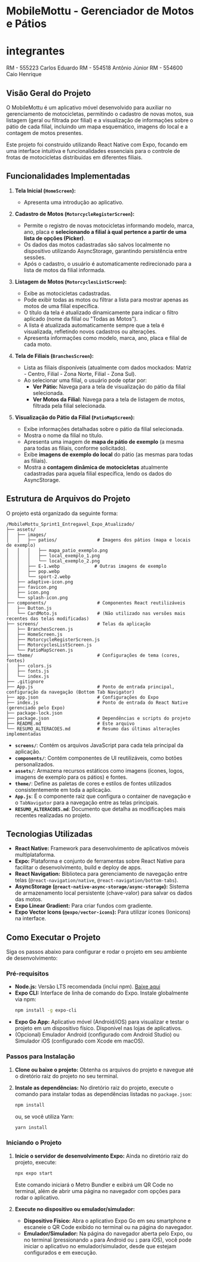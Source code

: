 # MobileMottu - Gerenciador de Motos e Pátios

# integrantes 

RM - 555223 Carlos Eduardo 
RM - 554518 Antônio Júnior 
RM - 554600 Caio Henrique

## Visão Geral do Projeto




O MobileMottu é um aplicativo móvel desenvolvido para auxiliar no gerenciamento de motocicletas, permitindo o cadastro de novas motos, sua listagem (geral ou filtrada por filial) e a visualização de informações sobre o pátio de cada filial, incluindo um mapa esquemático, imagens do local e a contagem de motos presentes.

Este projeto foi construído utilizando React Native com Expo, focando em uma interface intuitiva e funcionalidades essenciais para o controle de frotas de motocicletas distribuídas em diferentes filiais.

## Funcionalidades Implementadas

1.  **Tela Inicial (`HomeScreen`):**
    *   Apresenta uma introdução ao aplicativo.

2.  **Cadastro de Motos (`MotorcycleRegisterScreen`):**
    *   Permite o registro de novas motocicletas informando modelo, marca, ano, placa e **selecionando a filial à qual pertence a partir de uma lista de opções (Picker)**.
    *   Os dados das motos cadastradas são salvos localmente no dispositivo utilizando AsyncStorage, garantindo persistência entre sessões.
    *   Após o cadastro, o usuário é automaticamente redirecionado para a lista de motos da filial informada.

3.  **Listagem de Motos (`MotorcyclesListScreen`):**
    *   Exibe as motocicletas cadastradas.
    *   Pode exibir todas as motos ou filtrar a lista para mostrar apenas as motos de uma filial específica.
    *   O título da tela é atualizado dinamicamente para indicar o filtro aplicado (nome da filial ou "Todas as Motos").
    *   A lista é atualizada automaticamente sempre que a tela é visualizada, refletindo novos cadastros ou alterações.
    *   Apresenta informações como modelo, marca, ano, placa e filial de cada moto.

4.  **Tela de Filiais (`BranchesScreen`):**
    *   Lista as filiais disponíveis (atualmente com dados mockados: Matriz - Centro, Filial - Zona Norte, Filial - Zona Sul).
    *   Ao selecionar uma filial, o usuário pode optar por:
        *   **Ver Pátio:** Navega para a tela de visualização do pátio da filial selecionada.
        *   **Ver Motos da Filial:** Navega para a tela de listagem de motos, filtrada pela filial selecionada.

5.  **Visualização do Pátio da Filial (`PatioMapScreen`):**
    *   Exibe informações detalhadas sobre o pátio da filial selecionada.
    *   Mostra o nome da filial no título.
    *   Apresenta uma imagem de **mapa de pátio de exemplo** (a mesma para todas as filiais, conforme solicitado).
    *   Exibe **imagens de exemplo do local** do pátio (as mesmas para todas as filiais).
    *   Mostra a **contagem dinâmica de motocicletas** atualmente cadastradas para aquela filial específica, lendo os dados do AsyncStorage.

## Estrutura de Arquivos do Projeto

O projeto está organizado da seguinte forma:

```
/MobileMottu_Sprint1_Entregavel_Expo_Atualizado/
├── assets/
│   ├── images/
│   │   ├── patios/               # Imagens dos pátios (mapa e locais de exemplo)
│   │   │   ├── mapa_patio_exemplo.png
│   │   │   ├── local_exemplo_1.png
│   │   │   └── local_exemplo_2.png
│   │   ├── E-1.webp             # Outras imagens de exemplo
│   │   ├── pop.webp
│   │   └── sport-2.webp
│   ├── adaptive-icon.png
│   ├── favicon.png
│   ├── icon.png
│   └── splash-icon.png
├── components/                   # Componentes React reutilizáveis
│   ├── Button.js
│   └── CardMoto.js               # (Não utilizado nas versões mais recentes das telas modificadas)
├── screens/                      # Telas da aplicação
│   ├── BranchesScreen.js
│   ├── HomeScreen.js
│   ├── MotorcycleRegisterScreen.js
│   ├── MotorcyclesListScreen.js
│   └── PatioMapScreen.js
├── theme/                        # Configurações de tema (cores, fontes)
│   ├── colors.js
│   ├── fonts.js
│   └── index.js
├── .gitignore
├── App.js                        # Ponto de entrada principal, configuração da navegação (Bottom Tab Navigator)
├── app.json                      # Configurações do Expo
├── index.js                      # Ponto de entrada do React Native (gerenciado pelo Expo)
├── package-lock.json
├── package.json                  # Dependências e scripts do projeto
├── README.md                     # Este arquivo
└── RESUMO_ALTERACOES.md          # Resumo das últimas alterações implementadas
```

*   **`screens/`**: Contém os arquivos JavaScript para cada tela principal da aplicação.
*   **`components/`**: Contém componentes de UI reutilizáveis, como botões personalizados.
*   **`assets/`**: Armazena recursos estáticos como imagens (ícones, logos, imagens de exemplo para os pátios) e fontes.
*   **`theme/`**: Define as paletas de cores e estilos de fontes utilizados consistentemente em toda a aplicação.
*   **`App.js`**: É o componente raiz que configura o container de navegação e o `TabNavigator` para a navegação entre as telas principais.
*   **`RESUMO_ALTERACOES.md`**: Documento que detalha as modificações mais recentes realizadas no projeto.

## Tecnologias Utilizadas

*   **React Native:** Framework para desenvolvimento de aplicativos móveis multiplataforma.
*   **Expo:** Plataforma e conjunto de ferramentas sobre React Native para facilitar o desenvolvimento, build e deploy de apps.
*   **React Navigation:** Biblioteca para gerenciamento de navegação entre telas (`@react-navigation/native`, `@react-navigation/bottom-tabs`).
*   **AsyncStorage (`@react-native-async-storage/async-storage`):** Sistema de armazenamento local persistente (chave-valor) para salvar os dados das motos.
*   **Expo Linear Gradient:** Para criar fundos com gradiente.
*   **Expo Vector Icons (`@expo/vector-icons`):** Para utilizar ícones (Ionicons) na interface.

## Como Executar o Projeto

Siga os passos abaixo para configurar e rodar o projeto em seu ambiente de desenvolvimento:

### Pré-requisitos

*   **Node.js:** Versão LTS recomendada (inclui npm). [Baixe aqui](https://nodejs.org/)
*   **Expo CLI:** Interface de linha de comando do Expo. Instale globalmente via npm:
    ```bash
    npm install -g expo-cli
    ```
*   **Expo Go App:** Aplicativo móvel (Android/iOS) para visualizar e testar o projeto em um dispositivo físico. Disponível nas lojas de aplicativos.
*   (Opcional) Emulador Android (configurado com Android Studio) ou Simulador iOS (configurado com Xcode em macOS).

### Passos para Instalação

1.  **Clone ou baixe o projeto:**
    Obtenha os arquivos do projeto e navegue até o diretório raiz do projeto no seu terminal.

2.  **Instale as dependências:**
    No diretório raiz do projeto, execute o comando para instalar todas as dependências listadas no `package.json`:
    ```bash
    npm install
    ```
    ou, se você utiliza Yarn:
    ```bash
    yarn install
    ```

### Iniciando o Projeto

1.  **Inicie o servidor de desenvolvimento Expo:**
    Ainda no diretório raiz do projeto, execute:
    ```bash
    npx expo start
    ```
    Este comando iniciará o Metro Bundler e exibirá um QR Code no terminal, além de abrir uma página no navegador com opções para rodar o aplicativo.

2.  **Execute no dispositivo ou emulador/simulador:**
    *   **Dispositivo Físico:** Abra o aplicativo Expo Go em seu smartphone e escaneie o QR Code exibido no terminal ou na página do navegador.
    *   **Emulador/Simulador:** Na página do navegador aberta pelo Expo, ou no terminal (pressionando `a` para Android ou `i` para iOS), você pode iniciar o aplicativo no emulador/simulador, desde que estejam configurados e em execução.

